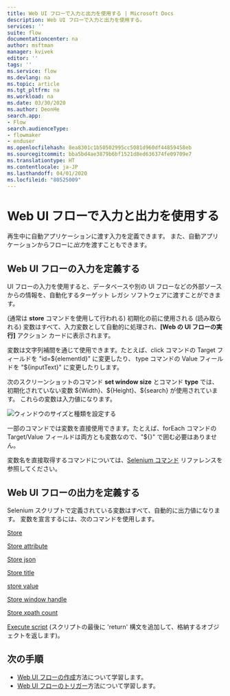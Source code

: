 ```yaml
---
title: Web UI フローで入力と出力を使用する | Microsoft Docs
description: Web UI フローで入力と出力を使用する。
services: ''
suite: flow
documentationcenter: na
author: msftman
manager: kvivek
editor: ''
tags: ''
ms.service: flow
ms.devlang: na
ms.topic: article
ms.tgt_pltfrm: na
ms.workload: na
ms.date: 03/30/2020
ms.author: DeonHe
search.app:
- Flow
search.audienceType:
- flowmaker
- enduser
ms.openlocfilehash: 8ea8301c1b50502995cc5081d960df44859458eb
ms.sourcegitcommit: bba5bd4ae3879b6bf1521d8ed636374fe09709e7
ms.translationtype: HT
ms.contentlocale: ja-JP
ms.lasthandoff: 04/01/2020
ms.locfileid: "80525009"
---
```

# <a name="use-inputs-and-outputs-in-web-ui-flows"></a>Web UI フローで入力と出力を使用する

再生中に自動アプリケーションに渡す入力を定義できます。 また、自動アプリケーションからフローに*出力*を渡すこともできます。

## <a name="define-inputs-for-a-web-ui-flow"></a>Web UI フローの入力を定義する

UI フローの入力を使用すると、データベースや別の UI フローなどの外部ソースからの情報を、自動化するターゲット レガシ ソフトウェアに渡すことができます。

(通常は **store** コマンドを使用して行われる) 初期化の前に使用される (読み取られる) 変数はすべて、入力変数として自動的に処理され、**[Web の UI フローの実行]** アクション カードに表示されます。

変数は文字列補間を通じて使用できます。たとえば、click コマンドの Target フィールドを "id=\${elementId}" に変更したり、 type コマンドの Value フィールドを "\${inputText}" に変更したりします。

次のスクリーンショットのコマンド **set window size** とコマンド **type** では、初期化されていない変数 \${Width}、\${Height}、\${search} が使用されています。 これらの変数は入力値になります。

![ウィンドウのサイズと種類を設定する](../media/inputs-outputs-web/set-window-size.png "ウィンドウのサイズと種類を設定する")

一部のコマンドでは変数を直接使用できます。たとえば、forEach コマンドの Target/Value フィールドは両方とも変数なので、"\${}" で囲む必要はありません。

変数名を直接取得するコマンドについては、[Selenium コマンド](https://www.seleniumhq.org/selenium-ide/docs/en/api/commands/) リファレンスを参照してください。

## <a name="define-outputs-for-a-web-ui-flow"></a>Web UI フローの出力を定義する

Selenium スクリプトで定義されている変数はすべて、自動的に出力値になります。 変数を宣言するには、次のコマンドを使用します。

[Store](https://www.seleniumhq.org/selenium-ide/docs/en/api/commands/#store)

[Store attribute](https://www.seleniumhq.org/selenium-ide/docs/en/api/commands/#store-attribute)

[Store json](https://www.seleniumhq.org/selenium-ide/docs/en/api/commands/#store-json)

[Store title](https://www.seleniumhq.org/selenium-ide/docs/en/api/commands/#store-title)

[store value](https://www.seleniumhq.org/selenium-ide/docs/en/api/commands/#store-value)

[Store window handle](https://www.seleniumhq.org/selenium-ide/docs/en/api/commands/#store-window-handle)

[Store xpath count](https://www.seleniumhq.org/selenium-ide/docs/en/api/commands/#store-xpath-count)

[Execute script](https://www.seleniumhq.org/selenium-ide/docs/en/api/commands/#execute-script) (スクリプトの最後に 'return' 構文を追加して、格納するオブジェクトを返します)。

## <a name="next-steps"></a>次の手順

- [Web UI フローの作成](create-web.md)方法について学習します。
- [Web UI フローのトリガー](run-ui-flow.md)方法について学習します。

